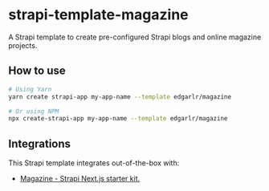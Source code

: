 # strapi-template-magazine

A Strapi template to create pre-configured Strapi blogs and online magazine projects.

## How to use

```bash
# Using Yarn
yarn create strapi-app my-app-name --template edgarlr/magazine

# Or using NPM
npx create-strapi-app my-app-name --template edgarlr/magazine
```

## Integrations

This Strapi template integrates out-of-the-box with:

- [Magazine - Strapi Next.js starter kit.](https://github.com/edgarlr/strapi-starter-next-magazine)
